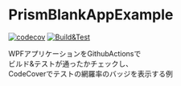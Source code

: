 # PrismBlankAppExample
[![codecov](https://codecov.io/gh/StdEnku/PrismBlankAppExample/branch/main/graph/badge.svg?token=DR914Y31AD)](https://codecov.io/gh/StdEnku/PrismBlankAppExample) [![Build&Test](https://github.com/StdEnku/PrismBlankAppExample/actions/workflows/Build&Test.yml/badge.svg?branch=main)](https://github.com/StdEnku/PrismBlankAppExample/actions/workflows/Build&Test.yml)

WPFアプリケーションをGithubActionsで  
ビルド&テストが通ったかチェックし、  
CodeCoverでテストの網羅率のバッジを表示する例
